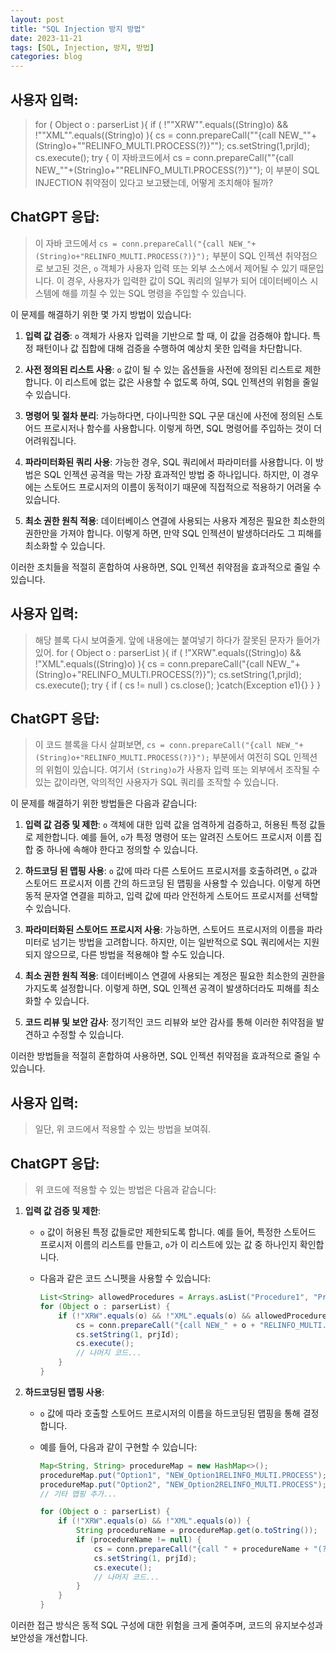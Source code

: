 ```yaml
---
layout: post
title: "SQL Injection 방지 방법"
date: 2023-11-21
tags: [SQL, Injection, 방지, 방법]
categories: blog
---
```


## 사용자 입력:
> for ( Object o : parserList ){
	if ( !""XRW"".equals((String)o) && !""XML"".equals((String)o) ){
		cs = conn.prepareCall(""{call NEW_""+(String)o+""RELINFO_MULTI.PROCESS(?)}""); 
		cs.setString(1,prjId);
		cs.execute();
		try {
이 자바코드에서 	cs = conn.prepareCall(""{call NEW_""+(String)o+""RELINFO_MULTI.PROCESS(?)}"");  이 부분이 SQL INJECTION 취약점이 있다고 보고됐는데, 어떻게 조치해야 될까?

## ChatGPT 응답:
> 이 자바 코드에서 `cs = conn.prepareCall("{call NEW_"+(String)o+"RELINFO_MULTI.PROCESS(?)}");` 부분이 SQL 인젝션 취약점으로 보고된 것은, `o` 객체가 사용자 입력 또는 외부 소스에서 제어될 수 있기 때문입니다. 이 경우, 사용자가 입력한 값이 SQL 쿼리의 일부가 되어 데이터베이스 시스템에 해를 끼칠 수 있는 SQL 명령을 주입할 수 있습니다.

이 문제를 해결하기 위한 몇 가지 방법이 있습니다:

1. **입력 값 검증**: `o` 객체가 사용자 입력을 기반으로 할 때, 이 값을 검증해야 합니다. 특정 패턴이나 값 집합에 대해 검증을 수행하여 예상치 못한 입력을 차단합니다.

2. **사전 정의된 리스트 사용**: `o` 값이 될 수 있는 옵션들을 사전에 정의된 리스트로 제한합니다. 이 리스트에 없는 값은 사용할 수 없도록 하여, SQL 인젝션의 위험을 줄일 수 있습니다.

3. **명령어 및 절차 분리**: 가능하다면, 다이나믹한 SQL 구문 대신에 사전에 정의된 스토어드 프로시저나 함수를 사용합니다. 이렇게 하면, SQL 명령어를 주입하는 것이 더 어려워집니다.

4. **파라미터화된 쿼리 사용**: 가능한 경우, SQL 쿼리에서 파라미터를 사용합니다. 이 방법은 SQL 인젝션 공격을 막는 가장 효과적인 방법 중 하나입니다. 하지만, 이 경우에는 스토어드 프로시저의 이름이 동적이기 때문에 직접적으로 적용하기 어려울 수 있습니다.

5. **최소 권한 원칙 적용**: 데이터베이스 연결에 사용되는 사용자 계정은 필요한 최소한의 권한만을 가져야 합니다. 이렇게 하면, 만약 SQL 인젝션이 발생하더라도 그 피해를 최소화할 수 있습니다.

이러한 조치들을 적절히 혼합하여 사용하면, SQL 인젝션 취약점을 효과적으로 줄일 수 있습니다.

## 사용자 입력:
> 해당 블록 다시 보여줄게. 앞에 내용에는 붙여넣기 하다가 잘못된 문자가 들어가 있어. 			for ( Object o : parserList ){
				if ( !"XRW".equals((String)o) && !"XML".equals((String)o) ){
					cs = conn.prepareCall("{call NEW_"+(String)o+"RELINFO_MULTI.PROCESS(?)}"); 
					cs.setString(1,prjId);
					cs.execute();
					try {
						if ( cs != null ) cs.close();
					}catch(Exception e1){}
				}
			}

## ChatGPT 응답:
> 이 코드 블록을 다시 살펴보면, `cs = conn.prepareCall("{call NEW_"+(String)o+"RELINFO_MULTI.PROCESS(?)}");` 부분에서 여전히 SQL 인젝션의 위험이 있습니다. 여기서 `(String)o`가 사용자 입력 또는 외부에서 조작될 수 있는 값이라면, 악의적인 사용자가 SQL 쿼리를 조작할 수 있습니다.

이 문제를 해결하기 위한 방법들은 다음과 같습니다:

1. **입력 값 검증 및 제한**: `o` 객체에 대한 입력 값을 엄격하게 검증하고, 허용된 특정 값들로 제한합니다. 예를 들어, `o`가 특정 명령어 또는 알려진 스토어드 프로시저 이름 집합 중 하나에 속해야 한다고 정의할 수 있습니다.

2. **하드코딩 된 맵핑 사용**: `o` 값에 따라 다른 스토어드 프로시저를 호출하려면, `o` 값과 스토어드 프로시저 이름 간의 하드코딩 된 맵핑을 사용할 수 있습니다. 이렇게 하면 동적 문자열 연결을 피하고, 입력 값에 따라 안전하게 스토어드 프로시저를 선택할 수 있습니다.

3. **파라미터화된 스토어드 프로시저 사용**: 가능하면, 스토어드 프로시저의 이름을 파라미터로 넘기는 방법을 고려합니다. 하지만, 이는 일반적으로 SQL 쿼리에서는 지원되지 않으므로, 다른 방법을 적용해야 할 수도 있습니다.

4. **최소 권한 원칙 적용**: 데이터베이스 연결에 사용되는 계정은 필요한 최소한의 권한을 가지도록 설정합니다. 이렇게 하면, SQL 인젝션 공격이 발생하더라도 피해를 최소화할 수 있습니다.

5. **코드 리뷰 및 보안 감사**: 정기적인 코드 리뷰와 보안 감사를 통해 이러한 취약점을 발견하고 수정할 수 있습니다.

이러한 방법들을 적절히 혼합하여 사용하면, SQL 인젝션 취약점을 효과적으로 줄일 수 있습니다.

## 사용자 입력:
> 일단, 위 코드에서 적용할 수 있는 방법을 보여줘.

## ChatGPT 응답:
> 위 코드에 적용할 수 있는 방법은 다음과 같습니다:

1. **입력 값 검증 및 제한**: 
   - `o` 값이 허용된 특정 값들로만 제한되도록 합니다. 예를 들어, 특정한 스토어드 프로시저 이름의 리스트를 만들고, `o`가 이 리스트에 있는 값 중 하나인지 확인합니다.
   - 다음과 같은 코드 스니펫을 사용할 수 있습니다:

     ```java
     List<String> allowedProcedures = Arrays.asList("Procedure1", "Procedure2", "Procedure3"); // 허용된 스토어드 프로시저 이름
     for (Object o : parserList) {
         if (!"XRW".equals(o) && !"XML".equals(o) && allowedProcedures.contains(o.toString())) {
             cs = conn.prepareCall("{call NEW_" + o + "RELINFO_MULTI.PROCESS(?)}");
             cs.setString(1, prjId);
             cs.execute();
             // 나머지 코드...
         }
     }
     ```

2. **하드코딩된 맵핑 사용**:
   - `o` 값에 따라 호출할 스토어드 프로시저의 이름을 하드코딩된 맵핑을 통해 결정합니다.
   - 예를 들어, 다음과 같이 구현할 수 있습니다:

     ```java
     Map<String, String> procedureMap = new HashMap<>();
     procedureMap.put("Option1", "NEW_Option1RELINFO_MULTI.PROCESS");
     procedureMap.put("Option2", "NEW_Option2RELINFO_MULTI.PROCESS");
     // 기타 맵핑 추가...

     for (Object o : parserList) {
         if (!"XRW".equals(o) && !"XML".equals(o)) {
             String procedureName = procedureMap.get(o.toString());
             if (procedureName != null) {
                 cs = conn.prepareCall("{call " + procedureName + "(?)}");
                 cs.setString(1, prjId);
                 cs.execute();
                 // 나머지 코드...
             }
         }
     }
     ```

이러한 접근 방식은 동적 SQL 구성에 대한 위험을 크게 줄여주며, 코드의 유지보수성과 보안성을 개선합니다.


